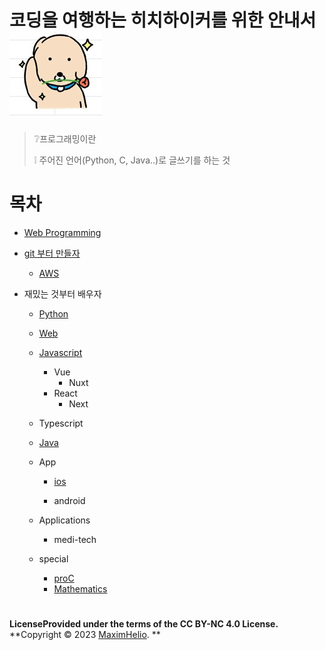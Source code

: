 # 코딩을 여행하는 히치하이커를 위한 안내서![image-20230525172525406](README.assets/dog2.jpg)

> ❔프로그래밍이란
>
> ❕ 주어진 언어(Python, C, Java..)로 글쓰기를 하는 것

# 목차

- [Web Programming](Web-curriculum/README.md)

- [git 부터 만들자](git-curriculum/README.md)

  - [AWS](Aws-curriculum/README.md)

- 재밌는 것부터 배우자

  - [Python](Python-Crawler-curriculum/README.md)

  - [Web](Web-curriculum/README.md)

  - [Javascript](Javascript-curriculum/README.md)

    - Vue
      - Nuxt
    - React
      - Next

  - Typescript

  - [Java](Java-curriculum/README.md)

  - App

    - [ios](ios-curriculum/README.md)

    - android

      

  - Applications

    - medi-tech

  - special 
  
    - [proC](proC-curriculum/README.md)
    - [Mathematics](Mathematics-curriculum/README.md)

# 

**LicenseProvided under the terms of the CC BY-NC 4.0 License.**
**Copyright © 2023 [MaximHelio](maximilhac@gmail.com). **
